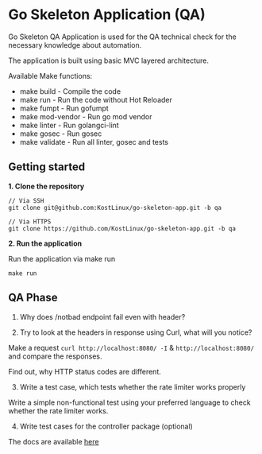 # Go Skeleton Application (QA)

Go Skeleton QA Application is used for the QA technical check for the necessary knowledge about automation.

The application is built using basic MVC layered architecture.

Available Make functions:

- make build - Compile the code
- make run - Run the code without Hot Reloader
- make fumpt - Run gofumpt
- make mod-vendor - Run go mod vendor
- make linter - Run golangci-lint
- make gosec - Run gosec
- make validate - Run all linter, gosec and tests

## Getting started

**1. Clone the repository**

```
// Via SSH
git clone git@github.com:KostLinux/go-skeleton-app.git -b qa

// Via HTTPS
git clone https://github.com/KostLinux/go-skeleton-app.git -b qa
```

**2. Run the application**

Run the application via make run

```
make run
```

## QA Phase

1. Why does /notbad endpoint fail even with header?

2. Try to look at the headers in response using Curl, what will you notice? 

Make a request `curl http://localhost:8080/ -I` & `http://localhost:8080/` and compare the responses.

Find out, why HTTP status codes are different.

3. Write a test case, which tests whether the rate limiter works properly

Write a simple non-functional test using your preferred language to check whether the rate limiter works.

4. Write test cases for the controller package (optional)

The docs are available [here](http://localhost:8080/swagger/index.html)
